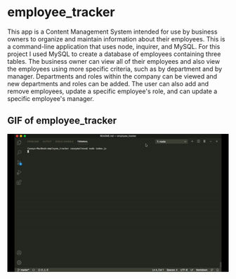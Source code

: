 # employee_tracker

This app is a Content Management System intended for use by business owners to organize and maintain information about their employees. This is a command-line application that uses node, inquirer, and MySQL. For this project I used MySQL to create a database of employees containing three tables.  The business owner can view all of their employees and also view the employees using more specific criteria, such as by department and by manager.  Departments and roles within the company can be viewed and new departments and roles can be added.  The user can also add and remove employees, update a specific employee's role, and can update a specific  employee's manager. 


## GIF of employee_tracker 
![](./assets/ezgif.com-video-to-gif.gif)
